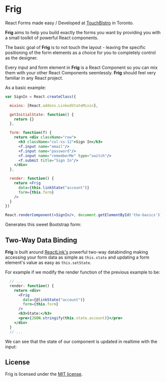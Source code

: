 
# Frig

React Forms made easy / Developed at [TouchBistro](http://touchbistro.com/) in Toronto.

**Frig** aims to help you build exactly the forms you want by providing you with a small toolkit of powerful React components.

The basic goal of **Frig** is to not touch the layout - leaving the specific positioning of the form elements as a choice for you to completely control as the designer.

Every input and form element in **Frig** is a React Component so you can mix them with your other React Components seemlessly. **Frig** should feel very familiar in any React project.

As a basic example:

```jsx
var SignIn = React.createClass({

  mixins: [React.addons.LinkedStateMixin],

  getInitialState: function() {
    return {}
  },

  form: function(f) {
    return <div className="row">
      <h3 className="col-xs-12">Sign In</h3>
      <f.input name="email"/>
      <f.input name="password"/>
      <f.input name="rememberMe" type="switch"/>
      <f.submit title="Sign In"/>
    </div>
  },

  render: function() {
    return <Frig
      data={this.linkState("account")}
      form={this.form}
    />
  }
})

React.renderComponent(<SignIn/>, document.getElementById('the-basics'))
```

Generates this sweet Bootstrap form:

<div id="the-basics"></div>

## Two-Way Data Binding

**Frig** is built around [ReactLink's][react-link] powerful two-way databinding making accessing your form data as simple as `this.state` and updating a form element's value as easy as `this.setState`.

For example if we modify the render function of the previous example to be:

```jsx
  // ...
  render: function() {
    return <div>
      <Frig
        data={@linkState("account")}
        form={this.form}
      />
      <h3>State:</h3>
      <pre>{JSON.stringify(this.state.account)}</pre>
    </div>
  }
  // ...
```

We can see that the state of our component is updated in realtime with the input:

<div id="two-way-data-binding"></div>

[react-link]: https://facebook.github.io/react/docs/two-way-binding-helpers.html

## License

Frig is licensed under the [MIT license](https://raw.githubusercontent.com/TouchBistro/frig/master/LICENSE).

